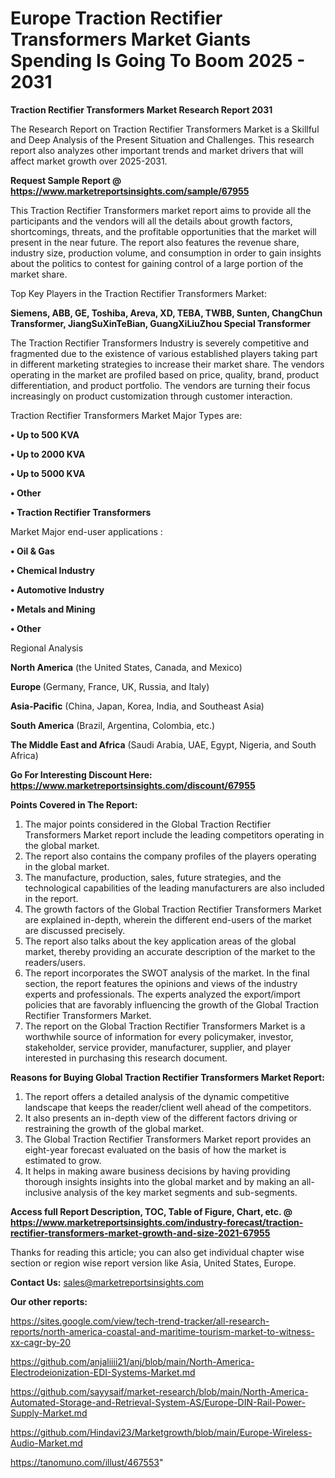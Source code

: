  # Europe Traction Rectifier Transformers Market Giants Spending Is Going To Boom 2025 - 2031

<strong>Traction Rectifier Transformers Market Research Report 2031</strong>

The Research Report on Traction Rectifier Transformers Market is a Skillful and Deep Analysis of the Present Situation and Challenges. This research report also analyzes other important trends and market drivers that will affect market growth over 2025-2031.

<strong>Request Sample Report @ <a href=https://www.marketreportsinsights.com/sample/67955>https://www.marketreportsinsights.com/sample/67955</a></strong>

This Traction Rectifier Transformers market report aims to provide all the participants and the vendors will all the details about growth factors, shortcomings, threats, and the profitable opportunities that the market will present in the near future. The report also features the revenue share, industry size, production volume, and consumption in order to gain insights about the politics to contest for gaining control of a large portion of the market share.

Top Key Players in the Traction Rectifier Transformers Market:

<strong>Siemens, ABB, GE, Toshiba, Areva, XD, TEBA, TWBB, Sunten, ChangChun Transformer, JiangSuXinTeBian, GuangXiLiuZhou Special Transformer</strong>

The Traction Rectifier Transformers Industry is severely competitive and fragmented due to the existence of various established players taking part in different marketing strategies to increase their market share. The vendors operating in the market are profiled based on price, quality, brand, product differentiation, and product portfolio. The vendors are turning their focus increasingly on product customization through customer interaction.

Traction Rectifier Transformers Market Major Types are:

<strong>• Up to 500 KVA

• Up to 2000 KVA

• Up to 5000 KVA

• Other

• Traction Rectifier Transformers</strong>

Market Major end-user applications :

<strong>• Oil & Gas

• Chemical Industry

• Automotive Industry

• Metals and Mining

• Other</strong>

Regional Analysis

</u><strong><b>North America</b></strong> (the United States, Canada, and Mexico)

<strong><b>Europe </b></strong>(Germany, France, UK, Russia, and Italy)

<strong><b>Asia-Pacific</b></strong> (China, Japan, Korea, India, and Southeast Asia)

<strong><b>South America</b></strong> (Brazil, Argentina, Colombia, etc.)

<strong><b>The Middle East and Africa</b></strong> (Saudi Arabia, UAE, Egypt, Nigeria, and South Africa)

<strong>Go For Interesting Discount Here: <a href=https://www.marketreportsinsights.com/discount/67955>https://www.marketreportsinsights.com/discount/67955</a></strong>

<strong>Points Covered in The Report:</strong>
<ol>
  <li>The major points considered in the Global Traction Rectifier Transformers Market report include the leading competitors operating in the global market.</li>
  <li>The report also contains the company profiles of the players operating in the global market.</li>
  <li>The manufacture, production, sales, future strategies, and the technological capabilities of the leading manufacturers are also included in the report.</li>
  <li>The growth factors of the Global Traction Rectifier Transformers Market are explained in-depth, wherein the different end-users of the market are discussed precisely.</li>
  <li>The report also talks about the key application areas of the global market, thereby providing an accurate description of the market to the readers/users.</li>
  <li>The report incorporates the SWOT analysis of the market. In the final section, the report features the opinions and views of the industry experts and professionals. The experts analyzed the export/import policies that are favorably influencing the growth of the Global Traction Rectifier Transformers Market.</li>
  <li>The report on the Global Traction Rectifier Transformers Market is a worthwhile source of information for every policymaker, investor, stakeholder, service provider, manufacturer, supplier, and player interested in purchasing this research document.</li>
</ol>
<strong>Reasons for Buying Global Traction Rectifier Transformers Market Report:</strong>

<ol>
  <li>The report offers a detailed analysis of the dynamic competitive landscape that keeps the reader/client well ahead of the competitors.</li>
  <li>It also presents an in-depth view of the different factors driving or restraining the growth of the global market.</li>
  <li>The Global Traction Rectifier Transformers Market report provides an eight-year forecast evaluated on the basis of how the market is estimated to grow.</li>
  <li>It helps in making aware business decisions by having providing thorough insights insights into the global market and by making an all-inclusive analysis of the key market segments and sub-segments.</li>
</ol>
<strong>Access full Report Description, TOC, Table of Figure, Chart, etc. @ <a href=https://www.marketreportsinsights.com/industry-forecast/traction-rectifier-transformers-market-growth-and-size-2021-67955>https://www.marketreportsinsights.com/industry-forecast/traction-rectifier-transformers-market-growth-and-size-2021-67955</a></strong>


Thanks for reading this article; you can also get individual chapter wise section or region wise report version like Asia, United States, Europe.

<strong>Contact Us:</strong>
sales@marketreportsinsights.com

<strong>Our other reports:</strong>

<a href=https://sites.google.com/view/tech-trend-tracker/all-research-reports/north-america-coastal-and-maritime-tourism-market-to-witness-xx-cagr-by-20>https://sites.google.com/view/tech-trend-tracker/all-research-reports/north-america-coastal-and-maritime-tourism-market-to-witness-xx-cagr-by-20</a>

<a href=https://github.com/anjaliiii21/anj/blob/main/North-America-Electrodeionization-EDI-Systems-Market.md>https://github.com/anjaliiii21/anj/blob/main/North-America-Electrodeionization-EDI-Systems-Market.md</a>

<a href=https://github.com/sayysaif/market-research/blob/main/North-America-Automated-Storage-and-Retrieval-System-AS/Europe-DIN-Rail-Power-Supply-Market.md>https://github.com/sayysaif/market-research/blob/main/North-America-Automated-Storage-and-Retrieval-System-AS/Europe-DIN-Rail-Power-Supply-Market.md</a>

<a href=https://github.com/Hindavi23/Marketgrowth/blob/main/Europe-Wireless-Audio-Market.md>https://github.com/Hindavi23/Marketgrowth/blob/main/Europe-Wireless-Audio-Market.md</a>

<a href=https://tanomuno.com/illust/467553>https://tanomuno.com/illust/467553</a>"
